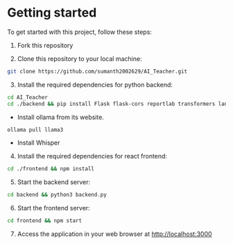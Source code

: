 # Getting started
To get started with this project, follow these steps:
1. Fork this repository

2. Clone this repository to your local machine:

   
```bash 
git clone https://github.com/sumanth2002629/AI_Teacher.git
```

3. Install the required dependencies for python backend:

```bash
cd AI_Teacher
cd ./backend && pip install Flask flask-cors reportlab transformers langchain chromadb pypdf
```
- Install ollama from its website.
```bash
ollama pull llama3
```
- Install Whisper

4. Install the required dependencies for react frontend:

```bash
cd ./frontend && npm install
```

5. Start the backend server:

```bash
cd backend && python3 backend.py
```

6. Start the frontend server:

```bash
cd frontend && npm start
```

7. Access the application in your web browser at [http://localhost:3000](http://localhost:3000)
